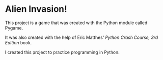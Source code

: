# Alien Invasion!
This project is a game that was created with the Python module called Pygame.

It was also created with the help of Eric Matthes' *Python Crash Course, 3rd Edition* book.

I created this project to practice programming in Python.